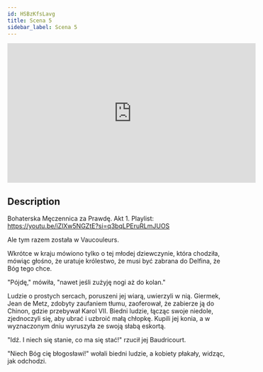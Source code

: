 ```yaml
---
id: HSBzKfsLavg
title: Scena 5
sidebar_label: Scena 5
---
```


<iframe
  width="560"
  height="315"
  src="https://www.youtube.com/embed/HSBzKfsLavg"
  title="YouTube video player"
  frameborder="0"
  allow="accelerometer; autoplay; clipboard-write; encrypted-media; gyroscope; picture-in-picture; web-share"
  referrerpolicy="strict-origin-when-cross-origin"
  allowfullscreen
></iframe>

## Description

Bohaterska Męczennica za Prawdę. Akt 1.
Playlist: https://youtu.be/iZlXw5NGZtE?si=q3bqLPEruRLmJUOS

Ale tym razem została w Vaucouleurs.

Wkrótce w kraju mówiono tylko o tej młodej dziewczynie, która chodziła, mówiąc głośno, że uratuje królestwo, że musi być zabrana do Delfina, że Bóg tego chce.

"Pójdę," mówiła, "nawet jeśli zużyję nogi aż do kolan."

Ludzie o prostych sercach, poruszeni jej wiarą, uwierzyli w nią. Giermek, Jean de Metz, zdobyty zaufaniem tłumu, zaoferował, że zabierze ją do Chinon, gdzie przebywał Karol VII. Biedni ludzie, łącząc swoje niedole, zjednoczyli się, aby ubrać i uzbroić małą chłopkę. Kupili jej konia, a w wyznaczonym dniu wyruszyła ze swoją słabą eskortą.

"Idź. I niech się stanie, co ma się stać!" rzucił jej Baudricourt.

"Niech Bóg cię błogosławi!" wołali biedni ludzie, a kobiety płakały, widząc, jak odchodzi.
